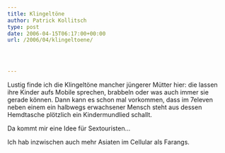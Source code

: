 ```yaml
---
title: Klingeltöne
author: Patrick Kollitsch
type: post
date: 2006-04-15T06:17:00+00:00
url: /2006/04/klingeltoene/




---
```

Lustig finde ich die Klingeltöne mancher jüngerer Mütter hier: die lassen ihre Kinder aufs Mobile sprechen, brabbeln oder was auch immer sie gerade können. Dann kann es schon mal vorkommen, dass im 7eleven neben einem ein halbwegs erwachsener Mensch steht aus dessen Hemdtasche plötzlich ein Kindermundlied schallt.

Da kommt mir eine Idee für Sextouristen...

Ich hab inzwischen auch mehr Asiaten im Cellular als Farangs.
